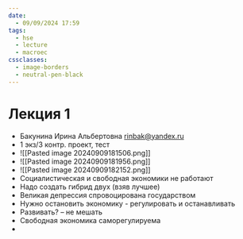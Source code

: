 ```yaml
---
date:
  - 09/09/2024 17:59
tags:
  - hse
  - lecture
  - macroec
cssclasses:
  - image-borders
  - neutral-pen-black
---
```

# Лекция 1
- Бакунина Ирина Альбертовна
  rinbak@yandex.ru
- 1 экз/3 контр. проект, тест
- ![[Pasted image 20240909181506.png]]
- ![[Pasted image 20240909181956.png]]
- ![[Pasted image 20240909182152.png]]
- Социалистическая и свободная экономики не работают
- Надо создать гибрид двух  (взяв лучшее)
- Великая депрессия спровоцирована государством
- Нужно остановить экономику - регулировать и останавливать
- Развивать? – не мешать
- Свободная экономика саморегулируема
- 